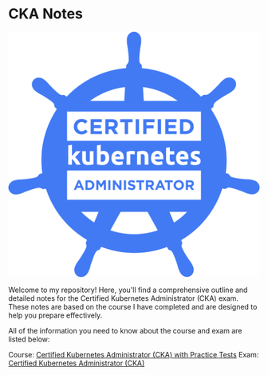 # CKA Notes

![CKA Logo](./imgs/CKA_logo.png)

Welcome to my repository! Here, you'll find a comprehensive outline and detailed notes for the Certified Kubernetes Administrator (CKA) exam. These notes are based on the course I have completed and are designed to help you prepare effectively.

All of the information you need to know about the course and exam are listed below:

Course: [Certified Kubernetes Administrator (CKA) with Practice Tests](https://www.udemy.com/course/certified-kubernetes-administrator-with-practice-tests)
Exam: [Certified Kubernetes Administrator (CKA)](https://training.linuxfoundation.org/certification/certified-kubernetes-administrator-cka/)
